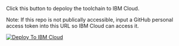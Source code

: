 Click this button to depoloy the toolchain to IBM Cloud.

Note: If this repo is not publically accessible, input a GitHub personal access token into this URL so IBM Cloud can access it.

[![Deploy To IBM Cloud](https://cloud.ibm.com/devops/graphics/create_toolchain_button.png)](https://cloud.ibm.com/devops/setup/deploy/?repository=https%3A//github.ibm.com/ktopchi/gitlab-wazi-toolchain&env_id=ibm:yp:us-east)
